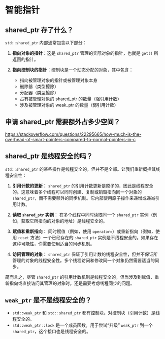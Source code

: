 # 智能指针
## shared_ptr 存了什么？
`std::shared_ptr` 内部通常包含以下部分：

1. **指向对象的指针**：这是 `shared_ptr` 管理的实际对象的指针，也就是 `get()` 所返回的指针。

2. **指向控制块的指针**：控制块是一个动态分配的对象，其中包含：  

    - 指向被管理对象的指针或被管理对象本身
    - 删除器（类型擦除）
    - 分配器（类型擦除）
    - 占有被管理对象的 shared_ptr 的数量（强引用计数）
    - 涉及被管理对象的 weak_ptr 的数量（弱引用计数）

## 申请 shared_ptr 需要额外占多少空间？
https://stackoverflow.com/questions/22295665/how-much-is-the-overhead-of-smart-pointers-compared-to-normal-pointers-in-c

## shared_ptr 是线程安全的吗？
`std::shared_ptr` 的某些操作是线程安全的，但并不是全部。让我们重新概括其线程安全性：

1. **引用计数的更新**：
   `shared_ptr` 的引用计数更新是原子的，因此是线程安全的。这意味着多个线程可以同时创建、复制或销毁指向同一个对象的 `shared_ptr`，而不需要额外的同步机制。它内部使用原子操作来递增或递减引用计数。

2. **读取 `shared_ptr` 实例**：
   在多个线程中同时读取同一个 `shared_ptr` 实例（例如，获取它所指向的对象的地址）是线程安全的。

3. **赋值和重新指向**：
   同时赋值（例如，使用 `operator=`）或重新指向（例如，使用 `reset` 方法）一个已经存在的 `shared_ptr` 实例是不线程安全的。如果存在这种可能性，你需要使用适当的同步机制。

4. **访问管理的对象**：
   `shared_ptr` 保证了引用计数的线程安全性，但并不保证所管理的对象的线程安全性。多个线程访问和修改同一个对象仍然需要适当的同步。

简而言之，尽管 `shared_ptr` 的引用计数机制是线程安全的，但当涉及到赋值、重新指向或直接访问其管理的对象时，还是需要考虑线程同步的问题。

## `weak_ptr` 是不是线程安全的？
- `std::weak_ptr` 和 `std::shared_ptr` 都有控制块，对控制块（引用计数）是线程安全的。
- `std::weak_ptr::lock` 是一个成员函数，用于尝试“升级” `weak_ptr` 到一个 `shared_ptr`，这个接口也是线程安全的。